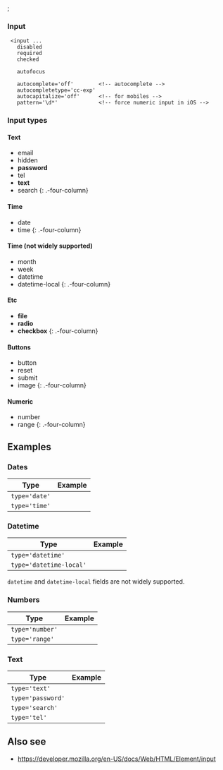 ;

### Input

     <input ...
       disabled
       required
       checked

       autofocus

       autocomplete='off'        <!-- autocomplete -->
       autocompletetype='cc-exp'
       autocapitalize='off'      <!-- for mobiles -->
       pattern='\d*'             <!-- force numeric input in iOS -->

### Input types

#### Text

-   email
-   hidden
-   **password**
-   tel
-   **text**
-   search {: .-four-column}

#### Time

-   date
-   time {: .-four-column}

#### Time (not widely supported)

-   month
-   week
-   datetime
-   datetime-local {: .-four-column}

#### Etc

-   **file**
-   **radio**
-   **checkbox** {: .-four-column}

#### Buttons

-   button
-   reset
-   submit
-   image {: .-four-column}

#### Numeric

-   number
-   range {: .-four-column}

Examples
--------

### Dates

<table><thead><tr class="header"><th>Type</th><th>Example</th></tr></thead><tbody><tr class="odd"><td><code>type='date'</code></td><td></td></tr><tr class="even"><td><code>type='time'</code></td><td></td></tr></tbody></table>

### Datetime

<table><thead><tr class="header"><th>Type</th><th>Example</th></tr></thead><tbody><tr class="odd"><td><code>type='datetime'</code></td><td></td></tr><tr class="even"><td><code>type='datetime-local'</code></td><td></td></tr></tbody></table>

`datetime` and `datetime-local` fields are not widely supported.

### Numbers

<table><thead><tr class="header"><th>Type</th><th>Example</th></tr></thead><tbody><tr class="odd"><td><code>type='number'</code></td><td></td></tr><tr class="even"><td><code>type='range'</code></td><td></td></tr></tbody></table>

### Text

<table><thead><tr class="header"><th>Type</th><th>Example</th></tr></thead><tbody><tr class="odd"><td><code>type='text'</code></td><td></td></tr><tr class="even"><td><code>type='password'</code></td><td></td></tr><tr class="odd"><td><code>type='search'</code></td><td></td></tr><tr class="even"><td><code>type='tel'</code></td><td></td></tr></tbody></table>

Also see
--------

-   <a href="https://developer.mozilla.org/en-US/docs/Web/HTML/Element/input" class="uri">https://developer.mozilla.org/en-US/docs/Web/HTML/Element/input</a>
